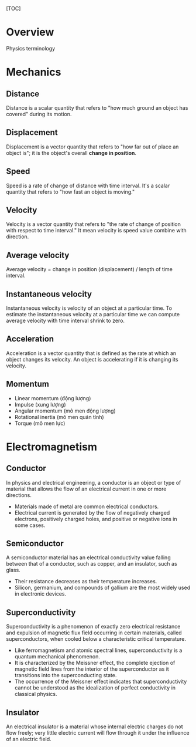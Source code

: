 [TOC]

# Overview

Physics terminology


# Mechanics
## Distance

Distance is a scalar quantity that refers to "how much ground an object
has covered" during its motion.

## Displacement

Displacement is a vector quantity that refers to "how far out of place
an object is"; it is the object's overall **change in position**.

## Speed

Speed is a rate of change of distance with time interval. It's a scalar
quantity that refers to "how fast an object is moving."

## Velocity

Velocity is a vector quantity that refers to "the rate of change of
position with respect to time interval." It mean velocity is speed value
combine with direction.

## Average velocity

Average velocity = change in position (displacement) / length of time
interval.

## Instantaneous velocity

Instantaneous velocity is velocity of an object at a particular time. To
estimate the instantaneous velocity at a particular time we can compute
average velocity with time interval shrink to zero.

## Acceleration

Acceleration is a vector quantity that is defined as the rate at which
an object changes its velocity. An object is accelerating if it is
changing its velocity.

## Momentum

- Linear momentum (động lượng)
- Impulse (xung lượng)
- Angular momentum (mô men động lượng)
- Rotational inertia (mô men quán tính)
- Torque (mô men lực)


# Electromagnetism

## Conductor

In physics and electrical engineering, a conductor is an object or type
of material that allows the flow of an electrical current in one or more
directions.
- Materials made of metal are common electrical conductors.
- Electrical current is generated by the flow of negatively charged
  electrons, positively charged holes, and positive or negative ions in
  some cases.

## Semiconductor

A semiconductor material has an electrical conductivity value falling
between that of a conductor, such as copper, and an insulator, such as
glass.
- Their resistance decreases as their temperature increases.
- Silicon, germanium, and compounds of gallium are the most widely used
  in electronic devices.

## Superconductivity

Superconductivity is a phenomenon of exactly zero electrical resistance
and expulsion of magnetic flux field occurring in certain materials,
called superconductors, when cooled below a characteristic critical
temperature.
- Like ferromagnetism and atomic spectral lines, superconductivity is a
  quantum mechanical phenomenon.
- It is characterized by the Meissner effect, the complete ejection of
  magnetic field lines from the interior of the superconductor as it
  transitions into the superconducting state.
- The occurrence of the Meissner effect indicates that superconductivity
  cannot be understood as the idealization of perfect conductivity in
  classical physics.

## Insulator

An electrical insulator is a material whose internal electric charges do
not flow freely; very little electric current will flow through it under
the influence of an electric field.
